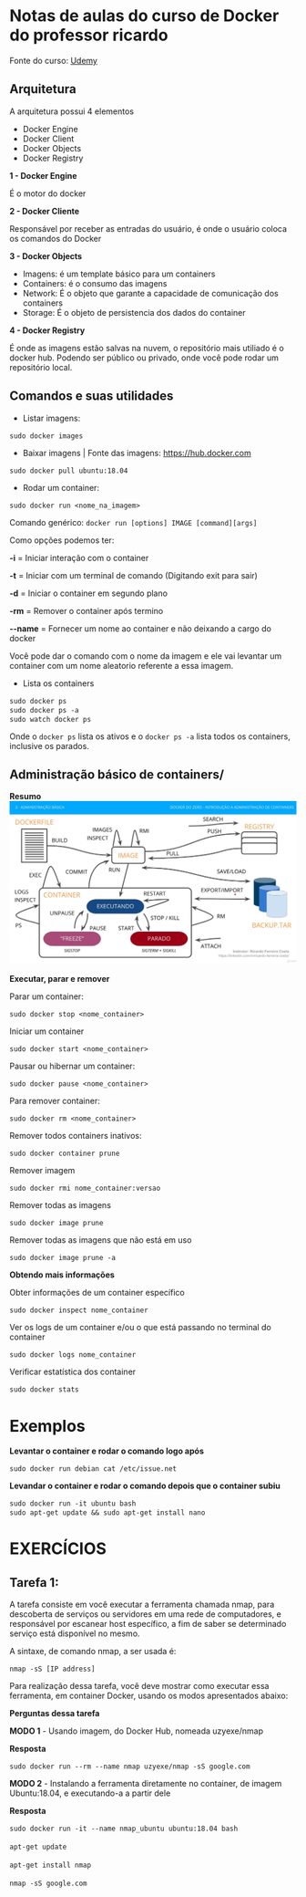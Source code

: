 # Notas de aulas do curso de Docker do professor ricardo

Fonte do curso: [Udemy](https://www.udemy.com/course/docker-introducao-a-administracao-de-containers/)

## Arquitetura

A arquitetura possui 4 elementos

* Docker Engine
* Docker Client
* Docker Objects
* Docker Registry

**1 - Docker Engine**

É o motor do docker

**2 - Docker Cliente**

Responsável por receber as entradas do usuário, é onde o usuário coloca os comandos do Docker

**3 - Docker Objects**

* Imagens: é um template básico para um containers
* Containers: é o consumo das imagens
* Network: É o objeto que garante a capacidade de comunicação dos containers
* Storage: É o objeto de persistencia dos dados do container

**4 - Docker Registry**

É onde as imagens estão salvas na nuvem, o repositório mais utiliado é o docker hub. Podendo ser público ou privado, onde você pode rodar um repositório local.

## Comandos e suas utilidades

* Listar imagens:

```
sudo docker images
```

* Baixar imagens | Fonte das imagens: https://hub.docker.com

```
sudo docker pull ubuntu:18.04
```

* Rodar um container:

```
sudo docker run <nome_na_imagem>
```

Comando genérico: `docker run [options] IMAGE [command][args]`

Como opções podemos ter: 

**-i** = Iniciar interação com o container

**-t** = Iniciar com um terminal de comando (Digitando exit para sair)

**-d** = Iniciar o container em segundo plano

**-rm** = Remover o container após termino

**--name** = Fornecer um nome ao container e não deixando a cargo do docker

Você pode dar o comando com o nome da imagem e ele vai levantar um container com um nome aleatorio referente a essa imagem.

* Lista os containers

```
sudo docker ps
sudo docker ps -a
sudo watch docker ps
```

Onde o `docker ps` lista os ativos e o `docker ps -a` lista todos os containers, inclusive os parados.

## Administração básico de containers/

**Resumo**
![Admnistração de containers](https://raw.githubusercontent.com/jrdutra/EstudandoDocker/master/ProfessorRicardo/administracao.jpg)

**Executar, parar e remover**

Parar um container:

```
sudo docker stop <nome_container>
```

Iniciar um container 

```
sudo docker start <nome_container>
```

Pausar ou hibernar um container:

```
sudo docker pause <nome_container>
```

Para remover container:

```
sudo docker rm <nome_container>
```

Remover todos containers inativos:

```
sudo docker container prune
```

Remover imagem

```
sudo docker rmi nome_container:versao
```

Remover todas as imagens

```
sudo docker image prune
```

Remover todas as imagens que não está em uso

```
sudo docker image prune -a
```

**Obtendo mais informações**

Obter informações de um container específico

```
sudo docker inspect nome_container
```

Ver os logs de um container e/ou o que está passando no terminal do container

```
sudo docker logs nome_container
```

Verificar estatística dos container

```
sudo docker stats
```

# Exemplos

**Levantar o container e rodar o comando logo após**
```
sudo docker run debian cat /etc/issue.net
```

**Levandar o container e rodar o comando depois que o container subiu**
```
sudo docker run -it ubuntu bash
sudo apt-get update && sudo apt-get install nano
```

# EXERCÍCIOS

## Tarefa 1:

A tarefa consiste em você executar a ferramenta chamada nmap, para descoberta de serviços ou servidores em uma rede de computadores, e responsável por escanear host específico, a fim de saber se determinado serviço está disponível no mesmo.

A sintaxe, de comando nmap, a ser usada é:

```
nmap -sS [IP address]
```

Para realização dessa tarefa, você deve mostrar como executar essa ferramenta, em container Docker, usando os modos apresentados abaixo:

**Perguntas dessa tarefa**

**MODO 1** - Usando imagem, do Docker Hub, nomeada uzyexe/nmap

**Resposta** 

```
sudo docker run --rm --name nmap uzyexe/nmap -sS google.com
```

**MODO 2** - Instalando a ferramenta diretamente no container, de imagem Ubuntu:18.04, e executando-a a partir dele

**Resposta** 
```
sudo docker run -it --name nmap_ubuntu ubuntu:18.04 bash

apt-get update

apt-get install nmap

nmap -sS google.com
```


